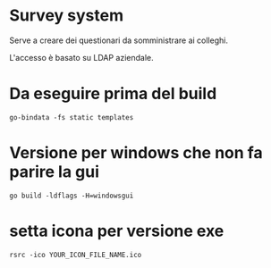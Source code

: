 # Survey system

Serve a creare dei questionari da somministrare ai colleghi.

L'accesso è basato su LDAP aziendale.

# Da eseguire prima del build
    go-bindata -fs static templates

# Versione per windows che non fa parire la gui
    go build -ldflags -H=windowsgui

# setta icona per versione exe
    rsrc -ico YOUR_ICON_FILE_NAME.ico